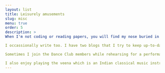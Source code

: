 ```yaml
---
layout: list
title: Leisurely amusements
slug: misc
menu: true
order: 5
description: >
When I'm not coding or reading papers, you will find my nose buried in a book that belongs to one of the following categories: novel, adult-fiction, drama, thriller, classic or horror. Sometimes I also like to watch TV shows and movies. 

I occassionally write too. I have two blogs that I try to keep up-to-date -- a [personal](https://96pratheek.wordpress.com/) one and a [technical](https://medium.com/prathena) one. I wouldn't mind considering writing as an alternate career path! 

Sometimes I join the Dance Club members while rehearsing for a performance because I love to dance! 

I also enjoy playing the veena which is an Indian classical music instrument and have received formal training for the same.
---
```

